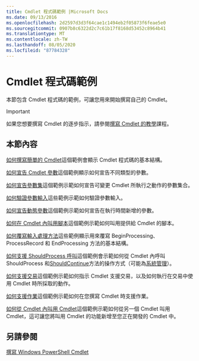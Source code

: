 ```yaml
---
title: Cmdlet 程式碼範例 |Microsoft Docs
ms.date: 09/13/2016
ms.openlocfilehash: 2d2597d3d3f64cae1c1494eb2f05873f6feae5e0
ms.sourcegitcommit: 0907b8c6322d2c7c61b17f8168d53452c8964b41
ms.translationtype: MT
ms.contentlocale: zh-TW
ms.lasthandoff: 08/05/2020
ms.locfileid: "87784328"
---
```

# <a name="examples-of-cmdlet-code"></a>Cmdlet 程式碼範例

本節包含 Cmdlet 程式碼的範例，可讓您用來開始撰寫自己的 Cmdlet。

> [!IMPORTANT]
> 如果您想要撰寫 Cmdlet 的逐步指示，請參閱[撰寫 Cmdlet 的教學](./tutorials-for-writing-cmdlets.md)課程。

## <a name="in-this-section"></a>本節內容

[如何撰寫簡單的 Cmdlet](./how-to-write-a-simple-cmdlet.md)這個範例會顯示 Cmdlet 程式碼的基本結構。

[如何宣告 Cmdlet 參數](./how-to-declare-cmdlet-parameters.md)這個範例顯示如何宣告不同類型的參數。

[如何宣告參數集](./how-to-declare-parameter-sets.md)這個範例示範如何宣告可變更 Cmdlet 所執行之動作的參數集合。

[如何驗證參數輸入](./how-to-validate-parameter-input.md)這些範例示範如何驗證參數輸入。

[如何宣告動態參數](./how-to-declare-dynamic-parameters.md)這個範例示範如何宣告在執行時間新增的參數。

[如何在 Cmdlet 內叫用腳本](./how-to-invoke-scripts-within-a-cmdlet.md)這個範例示範如何叫用提供給 Cmdlet 的腳本。

[如何覆寫輸入處理方法](./how-to-override-input-processing-methods.md)這些範例顯示用來覆寫 BeginProcessing、ProcessRecord 和 EndProcessing 方法的基本結構。

[如何支援 ShouldProcess 呼叫](./how-to-request-confirmations.md)這個範例會示範如何從 Cmdlet 內呼叫 ShouldProcess 和[ShouldContinue](/dotnet/api/System.Management.Automation.Cmdlet.ShouldContinue)方法的操作方式（可能為[系統管理](/dotnet/api/System.Management.Automation.Cmdlet.ShouldProcess)）。

[如何支援交易](./how-to-support-transactions.md)這個範例示範如何指示 Cmdlet 支援交易，以及如何執行在交易中使用 Cmdlet 時所採取的動作。

[如何支援作業](./how-to-support-jobs.md)這個範例示範如何在您撰寫 Cmdlet 時支援作業。

[如何從 Cmdlet 內叫用 Cmdlet](./how-to-invoke-a-cmdlet-from-within-a-cmdlet.md)這個範例示範如何從另一個 Cmdlet 叫用 Cmdlet，這可讓您將叫用 Cmdlet 的功能新增至您正在開發的 Cmdlet 中。

## <a name="see-also"></a>另請參閱

[撰寫 Windows PowerShell Cmdlet](./writing-a-windows-powershell-cmdlet.md)
